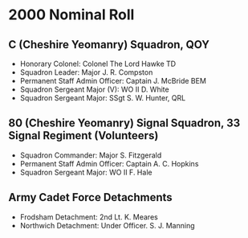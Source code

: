 # 2000 Nominal Roll

## C (Cheshire Yeomanry) Squadron, QOY

* Honorary Colonel: Colonel The Lord Hawke TD
* Squadron Leader: Major J. R. Compston
* Permanent Staff Admin Officer: Captain J. McBride BEM
* Squadron Sergeant Major (V): WO II D. White
* Squadron Sergeant Major: SSgt S. W. Hunter, QRL

## 80 (Cheshire Yeomanry) Signal Squadron, 33 Signal Regiment (Volunteers)

* Squadron Commander: Major S. Fitzgerald
* Permanent Staff Admin Officer: Captain A. C. Hopkins
* Squadron Sergeant Major: WO II F. Hale

## Army Cadet Force Detachments

* Frodsham Detachment: 2nd Lt. K. Meares
* Northwich Detachment: Under Officer. S. J. Manning
